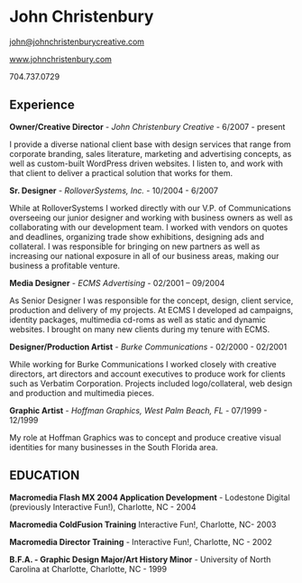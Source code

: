 # John Christenbury
john@johnchristenburycreative.com 

www.johnchristenbury.com 

704.737.0729

## Experience

**Owner/Creative Director** - *John Christenbury Creative* - 6/2007 - present

I provide a diverse national client base with design services that range from corporate branding, sales literature, marketing and advertising concepts, as well as custom-built WordPress driven websites. I listen to, and work with that client to deliver a practical solution that works for them.


**Sr. Designer** - *RolloverSystems, Inc.* - 10/2004 - 6/2007

While at RolloverSystems I worked directly with our V.P. of Communications overseeing our junior designer and working with business owners as well as collaborating with our development team. I worked with vendors on quotes and deadlines, organizing trade show exhibitions, designing ads and collateral. I was responsible for bringing on new partners as well as increasing our national exposure in all of our business areas, making our business a profitable venture. 

**Media Designer** - *ECMS Advertising* - 02/2001 – 09/2004

As Senior Designer I was responsible for the concept, design, client service, production and delivery of my projects. At ECMS I developed ad campaigns, identity packages, multimedia cd-roms as well as static and dynamic websites. I brought on many new clients during my tenure with ECMS.

**Designer/Production Artist** - *Burke Communications* - 02/2000 - 02/2001

While working for Burke Communications I worked closely with creative directors, art directors and account executives to produce work for clients such as Verbatim Corporation. Projects included logo/collateral, web design and production and multimedia pieces.

**Graphic Artist** - *Hoffman Graphics, West Palm Beach, FL* - 07/1999 - 12/1999

My role at Hoffman Graphics was to concept and produce creative visual identities for many businesses in the South Florida area.

## EDUCATION**Macromedia Flash MX 2004 Application Development** - Lodestone Digital (previously Interactive Fun!), Charlotte, NC - 2004 
**Macromedia ColdFusion Training** Interactive Fun!, Charlotte, NC- 2003 **Macromedia Director Training** - Interactive Fun!, Charlotte, NC - 2002 **B.F.A. - Graphic Design Major/Art History Minor** - University of North Carolina at Charlotte, Charlotte, NC - 1999